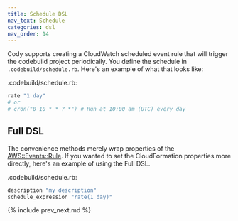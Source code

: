 ```yaml
---
title: Schedule DSL
nav_text: Schedule
categories: dsl
nav_order: 14
---
```


Cody supports creating a CloudWatch scheduled event rule that will trigger the codebuild project periodically.  You define the schedule in `.codebuild/schedule.rb`. Here's an example of what that looks like:

.codebuild/schedule.rb:

```ruby
rate "1 day"
# or
# cron("0 10 * * ? *") # Run at 10:00 am (UTC) every day
```

## Full DSL

The convenience methods merely wrap properties of the [AWS::Events::Rule](https://docs.aws.amazon.com/AWSCloudFormation/latest/UserGuide/aws-resource-events-rule.html#cfn-events-rule-description).  If you wanted to set the CloudFormation properties more directly, here's an example of using the Full DSL.

.codebuild/schedule.rb:

```ruby
description "my description"
schedule_expression "rate(1 day)"
```

{% include prev_next.md %}
